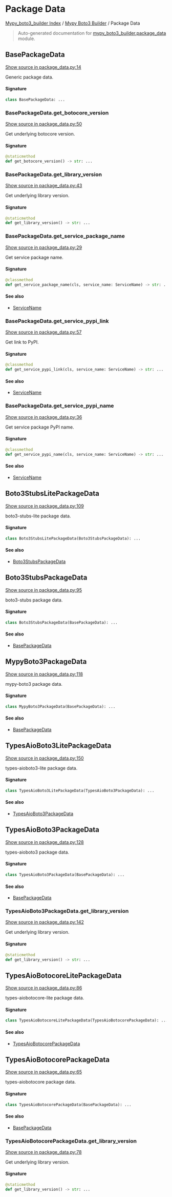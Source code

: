 # Package Data

[Mypy_boto3_builder Index](../README.md#mypy_boto3_builder-index) /
[Mypy Boto3 Builder](./index.md#mypy-boto3-builder) /
Package Data

> Auto-generated documentation for [mypy_boto3_builder.package_data](https://github.com/youtype/mypy_boto3_builder/blob/main/mypy_boto3_builder/package_data.py) module.

## BasePackageData

[Show source in package_data.py:14](https://github.com/youtype/mypy_boto3_builder/blob/main/mypy_boto3_builder/package_data.py#L14)

Generic package data.

#### Signature

```python
class BasePackageData: ...
```

### BasePackageData.get_botocore_version

[Show source in package_data.py:50](https://github.com/youtype/mypy_boto3_builder/blob/main/mypy_boto3_builder/package_data.py#L50)

Get underlying botocore version.

#### Signature

```python
@staticmethod
def get_botocore_version() -> str: ...
```

### BasePackageData.get_library_version

[Show source in package_data.py:43](https://github.com/youtype/mypy_boto3_builder/blob/main/mypy_boto3_builder/package_data.py#L43)

Get underlying library version.

#### Signature

```python
@staticmethod
def get_library_version() -> str: ...
```

### BasePackageData.get_service_package_name

[Show source in package_data.py:29](https://github.com/youtype/mypy_boto3_builder/blob/main/mypy_boto3_builder/package_data.py#L29)

Get service package name.

#### Signature

```python
@classmethod
def get_service_package_name(cls, service_name: ServiceName) -> str: ...
```

#### See also

- [ServiceName](./service_name.md#servicename)

### BasePackageData.get_service_pypi_link

[Show source in package_data.py:57](https://github.com/youtype/mypy_boto3_builder/blob/main/mypy_boto3_builder/package_data.py#L57)

Get link to PyPI.

#### Signature

```python
@classmethod
def get_service_pypi_link(cls, service_name: ServiceName) -> str: ...
```

#### See also

- [ServiceName](./service_name.md#servicename)

### BasePackageData.get_service_pypi_name

[Show source in package_data.py:36](https://github.com/youtype/mypy_boto3_builder/blob/main/mypy_boto3_builder/package_data.py#L36)

Get service package PyPI name.

#### Signature

```python
@classmethod
def get_service_pypi_name(cls, service_name: ServiceName) -> str: ...
```

#### See also

- [ServiceName](./service_name.md#servicename)



## Boto3StubsLitePackageData

[Show source in package_data.py:109](https://github.com/youtype/mypy_boto3_builder/blob/main/mypy_boto3_builder/package_data.py#L109)

boto3-stubs-lite package data.

#### Signature

```python
class Boto3StubsLitePackageData(Boto3StubsPackageData): ...
```

#### See also

- [Boto3StubsPackageData](#boto3stubspackagedata)



## Boto3StubsPackageData

[Show source in package_data.py:95](https://github.com/youtype/mypy_boto3_builder/blob/main/mypy_boto3_builder/package_data.py#L95)

boto3-stubs package data.

#### Signature

```python
class Boto3StubsPackageData(BasePackageData): ...
```

#### See also

- [BasePackageData](#basepackagedata)



## MypyBoto3PackageData

[Show source in package_data.py:118](https://github.com/youtype/mypy_boto3_builder/blob/main/mypy_boto3_builder/package_data.py#L118)

mypy-boto3 package data.

#### Signature

```python
class MypyBoto3PackageData(BasePackageData): ...
```

#### See also

- [BasePackageData](#basepackagedata)



## TypesAioBoto3LitePackageData

[Show source in package_data.py:150](https://github.com/youtype/mypy_boto3_builder/blob/main/mypy_boto3_builder/package_data.py#L150)

types-aioboto3-lite package data.

#### Signature

```python
class TypesAioBoto3LitePackageData(TypesAioBoto3PackageData): ...
```

#### See also

- [TypesAioBoto3PackageData](#typesaioboto3packagedata)



## TypesAioBoto3PackageData

[Show source in package_data.py:128](https://github.com/youtype/mypy_boto3_builder/blob/main/mypy_boto3_builder/package_data.py#L128)

types-aioboto3 package data.

#### Signature

```python
class TypesAioBoto3PackageData(BasePackageData): ...
```

#### See also

- [BasePackageData](#basepackagedata)

### TypesAioBoto3PackageData.get_library_version

[Show source in package_data.py:142](https://github.com/youtype/mypy_boto3_builder/blob/main/mypy_boto3_builder/package_data.py#L142)

Get underlying library version.

#### Signature

```python
@staticmethod
def get_library_version() -> str: ...
```



## TypesAioBotocoreLitePackageData

[Show source in package_data.py:86](https://github.com/youtype/mypy_boto3_builder/blob/main/mypy_boto3_builder/package_data.py#L86)

types-aiobotocore-lite package data.

#### Signature

```python
class TypesAioBotocoreLitePackageData(TypesAioBotocorePackageData): ...
```

#### See also

- [TypesAioBotocorePackageData](#typesaiobotocorepackagedata)



## TypesAioBotocorePackageData

[Show source in package_data.py:65](https://github.com/youtype/mypy_boto3_builder/blob/main/mypy_boto3_builder/package_data.py#L65)

types-aiobotocore package data.

#### Signature

```python
class TypesAioBotocorePackageData(BasePackageData): ...
```

#### See also

- [BasePackageData](#basepackagedata)

### TypesAioBotocorePackageData.get_library_version

[Show source in package_data.py:78](https://github.com/youtype/mypy_boto3_builder/blob/main/mypy_boto3_builder/package_data.py#L78)

Get underlying library version.

#### Signature

```python
@staticmethod
def get_library_version() -> str: ...
```
